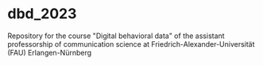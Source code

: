 # dbd_2023
Repository for the course "Digital behavioral data" of the assistant professorship of communication science at Friedrich-Alexander-Universität (FAU) Erlangen-Nürnberg
